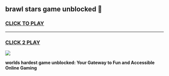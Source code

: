 
## brawl stars game unblocked 👋
<h3>
<a href="https://premium.freeplayer.one?title=brawl_stars_game_unblocked&ref=13F">CLICK TO PLAY</a></h3>
<hr>

<h3>
<a href="https://premium.freeplayer.one?title=brawl_stars_game_unblocked&ref=13F">CLICK 2 PLAY</a>
  
</h3>

<a href="https://premium.freeplayer.one?title=brawl_stars_game_unblocked&ref=12F/"><img src="https://clearcache.store/games.png"></a>


**worlds hardest game unblocked: Your Gateway to Fun and Accessible Online Gaming**

